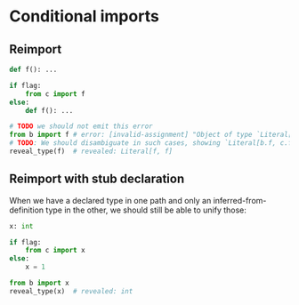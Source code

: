 # Conditional imports

## Reimport

```py path=c.py
def f(): ...
```

```py path=b.py
if flag:
    from c import f
else:
    def f(): ...
```

```py
# TODO we should not emit this error
from b import f # error: [invalid-assignment] "Object of type `Literal[f, f]` is not assignable to `Literal[f, f]`"
# TODO: We should disambiguate in such cases, showing `Literal[b.f, c.f]`.
reveal_type(f)  # revealed: Literal[f, f]
```

## Reimport with stub declaration

When we have a declared type in one path and only an inferred-from-definition type in the other, we
should still be able to unify those:

```py path=c.pyi
x: int
```

```py path=b.py
if flag:
    from c import x
else:
    x = 1
```

```py
from b import x
reveal_type(x)  # revealed: int
```
